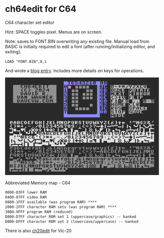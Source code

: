 # ch64edit for C64 #

C64 character set editor

Hint: SPACE toggles pixel.  Menus are on screen.

Note: saves to FONT.BIN overwriting any existing file.   Manual load from BASIC is initially required to edit a font (after running/initializing editor, and exiting).

``
LOAD "FONT.BIN",8,1
``

And wrote a [blog entry](https://techwithdave.davevw.com/2024/04/edit-vic-20-programmable-characters.html).  Includes more details on keys for operations.

![prototype](media/functional.png)

Abbreviated Memory map - C64

    0000-03FF lower RAM
    0400-07FF video RAM
    0800-1FFF available (was program RAM) ****
    2000-2FFF character RAM sets (was program RAM) ****
    3000-9FFF program RAM (reduced)
    D000-D7FF character ROM set 1 (uppercase/graphics) -- banked
    D800-DFFF character ROM set 2 (lowercase/uppercase) -- banked

There is also [ch20edit](https://github.com/davervw/ch20edit) for Vic-20
